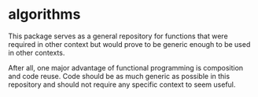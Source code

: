 # algorithms

This package serves as a general repository for functions that were
required in other context but would prove to be generic enough to be used
in other contexts.

After all, one major advantage of functional programming is composition
and code reuse. Code should be as much generic as possible in this repository
and should not require any specific context to seem useful.


